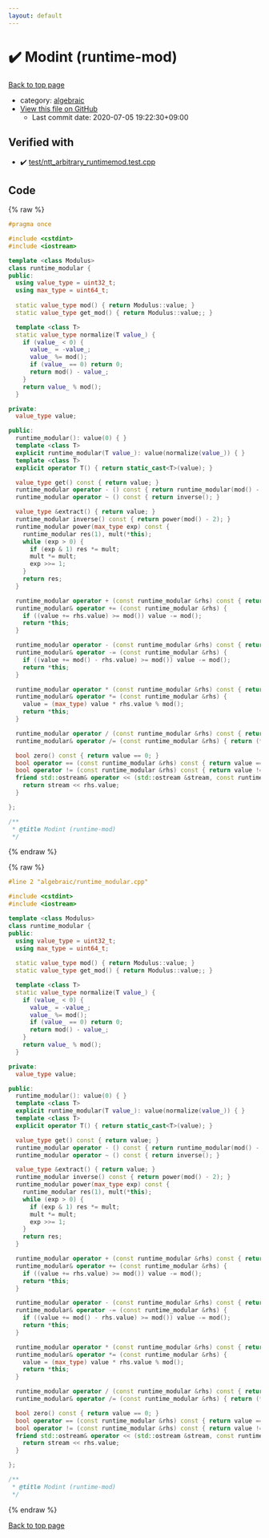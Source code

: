 ```yaml
---
layout: default
---
```


<!-- mathjax config similar to math.stackexchange -->
<script type="text/javascript" async
  src="https://cdnjs.cloudflare.com/ajax/libs/mathjax/2.7.5/MathJax.js?config=TeX-MML-AM_CHTML">
</script>
<script type="text/x-mathjax-config">
  MathJax.Hub.Config({
    TeX: { equationNumbers: { autoNumber: "AMS" }},
    tex2jax: {
      inlineMath: [ ['$','$'] ],
      processEscapes: true
    },
    "HTML-CSS": { matchFontHeight: false },
    displayAlign: "left",
    displayIndent: "2em"
  });
</script>

<script type="text/javascript" src="https://cdnjs.cloudflare.com/ajax/libs/jquery/3.4.1/jquery.min.js"></script>
<script src="https://cdn.jsdelivr.net/npm/jquery-balloon-js@1.1.2/jquery.balloon.min.js" integrity="sha256-ZEYs9VrgAeNuPvs15E39OsyOJaIkXEEt10fzxJ20+2I=" crossorigin="anonymous"></script>
<script type="text/javascript" src="../../assets/js/copy-button.js"></script>
<link rel="stylesheet" href="../../assets/css/copy-button.css" />


# :heavy_check_mark: Modint (runtime-mod)

<a href="../../index.html">Back to top page</a>

* category: <a href="../../index.html#c7f6ad568392380a8f4b4cecbaccb64c">algebraic</a>
* <a href="{{ site.github.repository_url }}/blob/master/algebraic/runtime_modular.cpp">View this file on GitHub</a>
    - Last commit date: 2020-07-05 19:22:30+09:00




## Verified with

* :heavy_check_mark: <a href="../../verify/test/ntt_arbitrary_runtimemod.test.cpp.html">test/ntt_arbitrary_runtimemod.test.cpp</a>


## Code

<a id="unbundled"></a>
{% raw %}
```cpp
#pragma once

#include <cstdint>
#include <iostream>

template <class Modulus>
class runtime_modular {
public:
  using value_type = uint32_t;
  using max_type = uint64_t;
  
  static value_type mod() { return Modulus::value; } 
  static value_type get_mod() { return Modulus::value;; }

  template <class T>
  static value_type normalize(T value_) {
    if (value_ < 0) {
      value_ = -value_;
      value_ %= mod();
      if (value_ == 0) return 0;
      return mod() - value_;
    }
    return value_ % mod();
  }

private:
  value_type value;

public:
  runtime_modular(): value(0) { }
  template <class T>
  explicit runtime_modular(T value_): value(normalize(value_)) { }
  template <class T>
  explicit operator T() { return static_cast<T>(value); }

  value_type get() const { return value; }
  runtime_modular operator - () const { return runtime_modular(mod() - value); }
  runtime_modular operator ~ () const { return inverse(); }

  value_type &extract() { return value; }
  runtime_modular inverse() const { return power(mod() - 2); }
  runtime_modular power(max_type exp) const {
    runtime_modular res(1), mult(*this);
    while (exp > 0) {
      if (exp & 1) res *= mult;
      mult *= mult;
      exp >>= 1;
    }
    return res;
  }

  runtime_modular operator + (const runtime_modular &rhs) const { return runtime_modular(*this) += rhs; }
  runtime_modular& operator += (const runtime_modular &rhs) { 
    if ((value += rhs.value) >= mod()) value -= mod(); 
    return *this; 
  }

  runtime_modular operator - (const runtime_modular &rhs) const { return runtime_modular(*this) -= rhs; }
  runtime_modular& operator -= (const runtime_modular &rhs) { 
    if ((value += mod() - rhs.value) >= mod()) value -= mod(); 
    return *this; 
  }

  runtime_modular operator * (const runtime_modular &rhs) const { return runtime_modular(*this) *= rhs; }
  runtime_modular& operator *= (const runtime_modular &rhs) { 
    value = (max_type) value * rhs.value % mod();
    return *this;
  }

  runtime_modular operator / (const runtime_modular &rhs) const { return runtime_modular(*this) /= rhs; }
  runtime_modular& operator /= (const runtime_modular &rhs) { return (*this) *= rhs.inverse(); }

  bool zero() const { return value == 0; }
  bool operator == (const runtime_modular &rhs) const { return value == rhs.value; }
  bool operator != (const runtime_modular &rhs) const { return value != rhs.value; }
  friend std::ostream& operator << (std::ostream &stream, const runtime_modular &rhs) {
    return stream << rhs.value;
  }

};

/**
 * @title Modint (runtime-mod)
 */
```
{% endraw %}

<a id="bundled"></a>
{% raw %}
```cpp
#line 2 "algebraic/runtime_modular.cpp"

#include <cstdint>
#include <iostream>

template <class Modulus>
class runtime_modular {
public:
  using value_type = uint32_t;
  using max_type = uint64_t;
  
  static value_type mod() { return Modulus::value; } 
  static value_type get_mod() { return Modulus::value;; }

  template <class T>
  static value_type normalize(T value_) {
    if (value_ < 0) {
      value_ = -value_;
      value_ %= mod();
      if (value_ == 0) return 0;
      return mod() - value_;
    }
    return value_ % mod();
  }

private:
  value_type value;

public:
  runtime_modular(): value(0) { }
  template <class T>
  explicit runtime_modular(T value_): value(normalize(value_)) { }
  template <class T>
  explicit operator T() { return static_cast<T>(value); }

  value_type get() const { return value; }
  runtime_modular operator - () const { return runtime_modular(mod() - value); }
  runtime_modular operator ~ () const { return inverse(); }

  value_type &extract() { return value; }
  runtime_modular inverse() const { return power(mod() - 2); }
  runtime_modular power(max_type exp) const {
    runtime_modular res(1), mult(*this);
    while (exp > 0) {
      if (exp & 1) res *= mult;
      mult *= mult;
      exp >>= 1;
    }
    return res;
  }

  runtime_modular operator + (const runtime_modular &rhs) const { return runtime_modular(*this) += rhs; }
  runtime_modular& operator += (const runtime_modular &rhs) { 
    if ((value += rhs.value) >= mod()) value -= mod(); 
    return *this; 
  }

  runtime_modular operator - (const runtime_modular &rhs) const { return runtime_modular(*this) -= rhs; }
  runtime_modular& operator -= (const runtime_modular &rhs) { 
    if ((value += mod() - rhs.value) >= mod()) value -= mod(); 
    return *this; 
  }

  runtime_modular operator * (const runtime_modular &rhs) const { return runtime_modular(*this) *= rhs; }
  runtime_modular& operator *= (const runtime_modular &rhs) { 
    value = (max_type) value * rhs.value % mod();
    return *this;
  }

  runtime_modular operator / (const runtime_modular &rhs) const { return runtime_modular(*this) /= rhs; }
  runtime_modular& operator /= (const runtime_modular &rhs) { return (*this) *= rhs.inverse(); }

  bool zero() const { return value == 0; }
  bool operator == (const runtime_modular &rhs) const { return value == rhs.value; }
  bool operator != (const runtime_modular &rhs) const { return value != rhs.value; }
  friend std::ostream& operator << (std::ostream &stream, const runtime_modular &rhs) {
    return stream << rhs.value;
  }

};

/**
 * @title Modint (runtime-mod)
 */

```
{% endraw %}

<a href="../../index.html">Back to top page</a>

